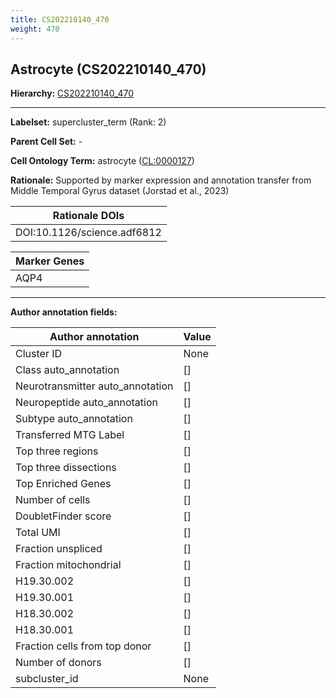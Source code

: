 ```yaml
---
title: CS202210140_470
weight: 470
---
```

## Astrocyte (CS202210140_470)
<b>Hierarchy: </b>
[CS202210140_470](https://purl.brain-bican.org/taxonomy/CS202210140#CS202210140_470)

---


**Labelset:** supercluster_term (Rank: 2)

**Parent Cell Set:** -



**Cell Ontology Term:**  astrocyte ([CL:0000127](https://www.ebi.ac.uk/ols/ontologies/cl/terms?obo_id=CL:0000127)) 

**Rationale:** Supported by marker expression and annotation transfer from Middle Temporal Gyrus dataset (Jorstad et al., 2023)

| Rationale DOIs |
|----------------|
|DOI:10.1126/science.adf6812|

[MARKER GENES.]: #


| Marker Genes |
|--------------|
|AQP4|

---

[TRANSFERRED ANNOTATIONS.]: #


[AUTHOR ANNOTATION FIELDS.]: #


**Author annotation fields:**

| Author annotation | Value |
|-------------------|-------|
|Cluster ID|None|
|Class auto_annotation|[]|
|Neurotransmitter auto_annotation|[]|
|Neuropeptide auto_annotation|[]|
|Subtype auto_annotation|[]|
|Transferred MTG Label|[]|
|Top three regions|[]|
|Top three dissections|[]|
|Top Enriched Genes|[]|
|Number of cells|[]|
|DoubletFinder score|[]|
|Total UMI|[]|
|Fraction unspliced|[]|
|Fraction mitochondrial|[]|
|H19.30.002|[]|
|H19.30.001|[]|
|H18.30.002|[]|
|H18.30.001|[]|
|Fraction cells from top donor|[]|
|Number of donors|[]|
|subcluster_id|None|
